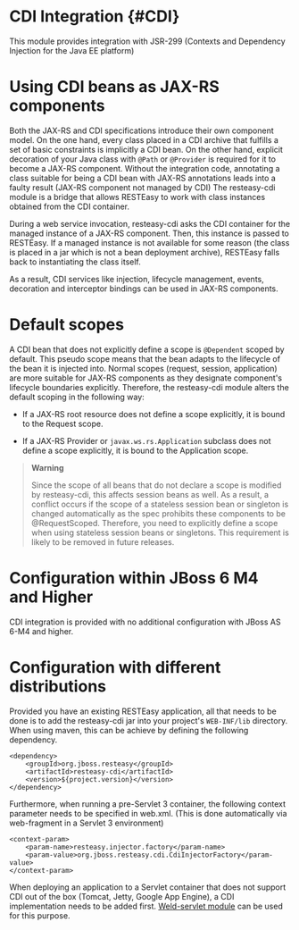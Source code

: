 CDI Integration {#CDI}
===============

This module provides integration with JSR-299 (Contexts and Dependency
Injection for the Java EE platform)

Using CDI beans as JAX-RS components
====================================

Both the JAX-RS and CDI specifications introduce their own component
model. On the one hand, every class placed in a CDI archive that
fulfills a set of basic constraints is implicitly a CDI bean. On the
other hand, explicit decoration of your Java class with `@Path` or
`@Provider` is required for it to become a JAX-RS component. Without the
integration code, annotating a class suitable for being a CDI bean with
JAX-RS annotations leads into a faulty result (JAX-RS component not
managed by CDI) The resteasy-cdi module is a bridge that allows RESTEasy
to work with class instances obtained from the CDI container.

During a web service invocation, resteasy-cdi asks the CDI container for
the managed instance of a JAX-RS component. Then, this instance is
passed to RESTEasy. If a managed instance is not available for some
reason (the class is placed in a jar which is not a bean deployment
archive), RESTEasy falls back to instantiating the class itself.

As a result, CDI services like injection, lifecycle management, events,
decoration and interceptor bindings can be used in JAX-RS components.

Default scopes
==============

A CDI bean that does not explicitly define a scope is `@Dependent`
scoped by default. This pseudo scope means that the bean adapts to the
lifecycle of the bean it is injected into. Normal scopes (request,
session, application) are more suitable for JAX-RS components as they
designate component's lifecycle boundaries explicitly. Therefore, the
resteasy-cdi module alters the default scoping in the following way:

-   If a JAX-RS root resource does not define a scope explicitly, it is
    bound to the Request scope.

-   If a JAX-RS Provider or `javax.ws.rs.Application` subclass does not
    define a scope explicitly, it is bound to the Application scope.

> **Warning**
>
> Since the scope of all beans that do not declare a scope is modified
> by resteasy-cdi, this affects session beans as well. As a result, a
> conflict occurs if the scope of a stateless session bean or singleton
> is changed automatically as the spec prohibits these components to be
> @RequestScoped. Therefore, you need to explicitly define a scope when
> using stateless session beans or singletons. This requirement is
> likely to be removed in future releases.

Configuration within JBoss 6 M4 and Higher
==========================================

CDI integration is provided with no additional configuration with JBoss
AS 6-M4 and higher.

Configuration with different distributions
==========================================

Provided you have an existing RESTEasy application, all that needs to be
done is to add the resteasy-cdi jar into your project's `WEB-INF/lib`
directory. When using maven, this can be achieve by defining the
following dependency.

``` {.xml}
<dependency>
    <groupId>org.jboss.resteasy</groupId>
    <artifactId>resteasy-cdi</artifactId>
    <version>${project.version}</version>
</dependency>
```

Furthermore, when running a pre-Servlet 3 container, the following
context parameter needs to be specified in web.xml. (This is done
automatically via web-fragment in a Servlet 3 environment)

``` {.xml}
<context-param>
    <param-name>resteasy.injector.factory</param-name>
    <param-value>org.jboss.resteasy.cdi.CdiInjectorFactory</param-value>
</context-param>
```

When deploying an application to a Servlet container that does not
support CDI out of the box (Tomcat, Jetty, Google App Engine), a CDI
implementation needs to be added first. [Weld-servlet
module](http://docs.jboss.org/weld/reference/latest/en-US/html/environments.html)
can be used for this purpose.
